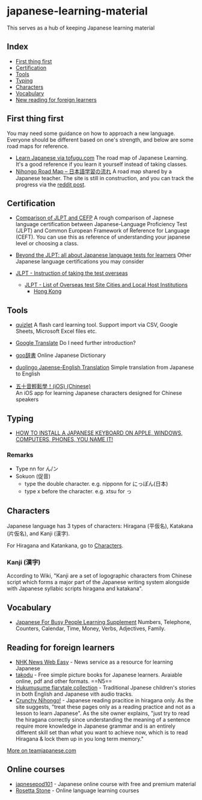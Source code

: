 # japanese-learning-material

This serves as a hub of keeping Japanese learning material

## Index 
- [First thing first](#first-thing-first)
- [Certification](#certification)
- [Tools](#tools)
- [Typing](#typing)
- [Characters](#characters)
- [Vocabulary](#vocabulary)
- [New reading for foreign learners](#new-reading-for-foreign-learners)

## First thing first 

You may need some guidance on how to approach a new language. Everyone should be different based on one's strength, and below are some road maps for reference. 

- [Learn Japanese via tofugu.com](https://www.tofugu.com/learn-japanese/) The road map of Japanese Learning. It's a good reference if you learn it yourself instead of taking classes. 
- [Nihongo Road Map – 日本語学習の流れ](https://sakuratips.com/2021/06/06/roadmap/) A road map shared by a Japanese teacher. The site is still in construction, and you can track the progress via the [reddit post](https://www.reddit.com/r/LearnJapanese/comments/q57v5n/making_the_japanese_learning_roadmap/).

## Certification

- [Comparison of JLPT and CEFP](https://japanese.jp-sji.org/eng/course/level/) A rough comparison of Japnese language certification between Japanese-Language Proficiency Test (JLPT) and Common European Framework of Reference for Language (CEFT). You can use this as reference of understanding your japanese level or choosing a class.  
- [Beyond the JLPT: all about Japanese language tests for learners](https://gogonihon.com/en/blog/japanese-language-tests/) Other Japanese language certifications you may consider

- [JLPT - Instruction of taking the test overseas](https://www.jlpt.jp/e/application/overseas_index.html)
	- [JLPT - List of Overseas test Site Cities and Local Host Institutions](https://www.jlpt.jp/e/application/overseas_list.html)
		- [Hong Kong](https://www.japanese-edu.org.hk/jp/jlpt/en/news.html)

## Tools 
- [quizlet](https://quizlet.com)
A flash card learning tool. Support import via CSV, Google Sheets, Microsoft Excel files etc. 

- [Google Translate](https://translate.google.com) 
Do I need further introduction? 

- [goo辞書](https://dictionary.goo.ne.jp/) 
Online Japanese Dictionary

- [duolingo Japense-English Translation](https://www.duolingo.com/dictionary/Japanese/)
Simple translation from Japanese to English 

- [五十音輕鬆學！(iOS) (Chinese)](https://apps.apple.com/hk/app/%E4%BA%94%E5%8D%81%E9%9F%B3%E8%BC%95%E9%AC%86%E5%AD%B8/id953946449)\
An iOS app for learning Japanese characters designed for Chinese speakers

## Typing 

- [HOW TO INSTALL A JAPANESE KEYBOARD
ON APPLE, WINDOWS, COMPUTERS, PHONES, YOU NAME IT!](https://www.tofugu.com/japanese/how-to-install-japanese-keyboard/)

### Remarks 

- Type nn for ん/ン
- Sokuon (促音)
    - type the double character. e.g. nipponn for にっぽん(日本)
    - type x before the character. e.g. xtsu for っ

## Characters

Japanese language has 3 types of characters: Hiragana (平仮名), Katakana (片仮名), and Kanji (漢字). 

For Hiragana and Katankana, go to [Characters](/lessons/characters.md). 

### Kanji (漢字)
According to Wiki, "Kanji are a set of logographic characters from Chinese script which forms a major part of the Japanese writing system alongside with Japanese syllabic scripts hiragana and katakana".

## Vocabulary 
- [Japanese For Busy People Learning Supplement](https://www.ajalt.org/sfyj/)
Numbers, Telephone, Counters, Calendar, Time, Money, Verbs, Adjectives, Family. 

## Reading for foreign learners
- [NHK News Web Easy](https://www3.nhk.or.jp/news/easy/) - News service as a resource for learning Japanese
- [takodu](https://tadoku.org/japanese/en/free-books-en/) - Free simple picture books for Japanese learners. Avaiable online, pdf and other formats. ==N5==
- [Hukumusume  fiarytale collection](http://hukumusume.com/douwa/English/index.html) - Traditional Jpanese children's stories in both English and Japanese vith audio tracks.
- [Crunchy Nihongo!](https://crunchynihongo.com/hiragana-reading-practice/) - Japanese reading pracitice in hiragana only. As the site suggests, "treat these pages only as a reading practice and not as a lesson to learn Japanese". As the site owner explains, "just try to read the hiragana correctly since understanding the meaning of a sentence require more knowledge in Japanese grammar and is an entirely different skill set than what you want to achieve now, which is to read Hiragana & lock them up in you long term memory."

[More on teamjapanese.com](https://teamjapanese.com/free-websites-japanese-reading-practice-every-level/?utm_source=pocket_mylist)

## Online courses
- [japnesepod101](https://www.japanesepod101.com/) - Japanese online course with free and premium material
- [Rosetta Stone](https://www.rosettastone.com/) - Online language learning courses 